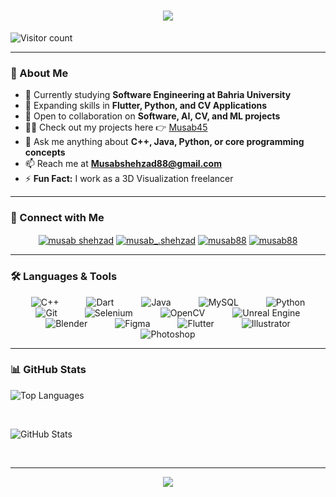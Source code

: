 <h1 align="center">
  <img src="https://readme-typing-svg.herokuapp.com?font=Orbitron&size=32&color=0AEFFF&center=true&vCenter=true&width=600&height=60&lines=Welcome+to+My+Space!+🚀;Hi+%F0%9F%91%8B%2C+I'm+Musab+Shehzad">
</h1>

<p align="left">
  <img src="https://komarev.com/ghpvc/?username=musab45&label=Visitors&color=0e75b6&style=flat" alt="Visitor count" />
</p>

---

### 🚀 About Me

- 📔 Currently studying **Software Engineering at Bahria University**
- 🌱 Expanding skills in **Flutter, Python, and CV Applications**
- 🤝 Open to collaboration on **Software, AI, CV, and ML projects**
- 👨‍💻 Check out my projects here 👉 [Musab45](https://github.com/Musab45?tab=repositories)
- 💬 Ask me anything about **C++, Java, Python, or core programming concepts**
- 📫 Reach me at **Musabshehzad88@gmail.com**
- ⚡ **Fun Fact:** I work as a 3D Visualization freelancer

---

### 🔗 Connect with Me
<p align="center">
  <a href="https://linkedin.com/in/musab-shehzad-258184189/" target="blank"><img align="center" src="https://img.icons8.com/color/48/000000/linkedin.png" alt="musab shehzad" /></a>
  <a href="https://instagram.com/musab_.shehzad" target="blank"><img align="center" src="https://img.icons8.com/fluent/48/000000/instagram-new.png" alt="musab_.shehzad" /></a>
  <a href="https://www.behance.net/musab88" target="blank"><img align="center" src="https://img.icons8.com/color/48/000000/behance.png" alt="musab88" /></a>
  <a href="https://www.leetcode.com/musab88" target="blank"><img align="center" src="https://img.icons8.com/?size=40&id=wDGo581Ea5Nf&format=png&color=000000" alt="musab88" /></a>
</p>

---

### 🛠️ Languages & Tools
<p align="center">
  <!-- Programming Languages -->
  <img src="https://img.icons8.com/color/48/000000/c-plus-plus-logo.png" alt="C++" title="C++" style="margin: 0 20px;"/>
  <img src="https://img.icons8.com/color/48/000000/dart.png" alt="Dart" title="Dart" style="margin: 0 20px;"/>
  <img src="https://img.icons8.com/color/48/000000/java-coffee-cup-logo.png" alt="Java" title="Java" style="margin: 0 20px;"/>
  <img src="https://img.icons8.com/color/48/000000/mysql-logo.png" alt="MySQL" title="MySQL" style="margin: 0 20px;"/>
  <img src="https://img.icons8.com/color/48/000000/python.png" alt="Python" title="Python" style="margin: 0 20px;"/>

  <!-- Coding Tools -->
  <img src="https://img.icons8.com/color/48/000000/git.png" alt="Git" title="Git" style="margin: 0 20px;"/>
  <img src="https://img.icons8.com/?size=48&id=38553&format=png&color=000000" alt="Selenium" title="Selenium" style="margin: 0 20px;"/>
  <img src="https://img.icons8.com/color/48/000000/opencv.png" alt="OpenCV" title="OpenCV" style="margin: 0 20px;"/>
  <img src="https://img.icons8.com/color/48/000000/unreal-engine.png" alt="Unreal Engine" title="Unreal Engine" style="margin: 0 20px;"/>

  <!-- Other Tools -->
  <img src="https://img.icons8.com/color/48/000000/blender-3d.png" alt="Blender" title="Blender" style="margin: 0 20px;"/>
  <img src="https://img.icons8.com/color/48/000000/figma.png" alt="Figma" title="Figma" style="margin: 0 20px;"/>
  <img src="https://img.icons8.com/color/48/000000/flutter.png" alt="Flutter" title="Flutter" style="margin: 0 20px;"/>
  <img src="https://img.icons8.com/color/48/000000/adobe-illustrator.png" alt="Illustrator" title="Illustrator" style="margin: 0 20px;"/>
  <img src="https://img.icons8.com/color/48/000000/adobe-photoshop.png" alt="Photoshop" title="Photoshop" style="margin: 0 20px;"/>
</p>




---

### 📊 GitHub Stats
<p align="left">
  <img src="https://github-readme-stats.vercel.app/api/top-langs?username=musab45&show_icons=true&theme=tokyonight&locale=en&layout=compact" alt="Top Languages" />
</p>
<br>
<p align="left">
  <img src="https://github-readme-stats.vercel.app/api?username=musab45&show_icons=true&locale=en&theme=tokyonight" alt="GitHub Stats" />
</p>
<br>

---

<p align="center">
  <img src="https://readme-typing-svg.herokuapp.com?font=Orbitron&size=20&color=0AEFFF&center=true&vCenter=true&width=600&height=40&lines=Thanks+for+stopping+by!+Keep+Exploring+💫">
</p>
